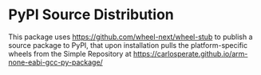 # PyPI Source Distribution

This package uses https://github.com/wheel-next/wheel-stub to publish a 
source package to PyPI, that upon installation pulls the platform-specific
wheels from the Simple Repository at
https://carlosperate.github.io/arm-none-eabi-gcc-py-package/
